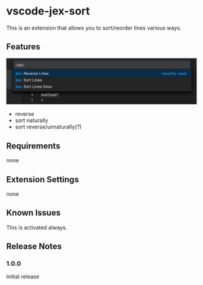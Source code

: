 # vscode-jex-sort

This is an extension that allows you to sort/reorder lines various ways.

## Features

![demo](demo.png)

* reverse
* sort naturally
* sort reverse/unnaturally(?)

## Requirements

none

## Extension Settings

none

## Known Issues

This is activated always.

## Release Notes


### 1.0.0

Initial release
